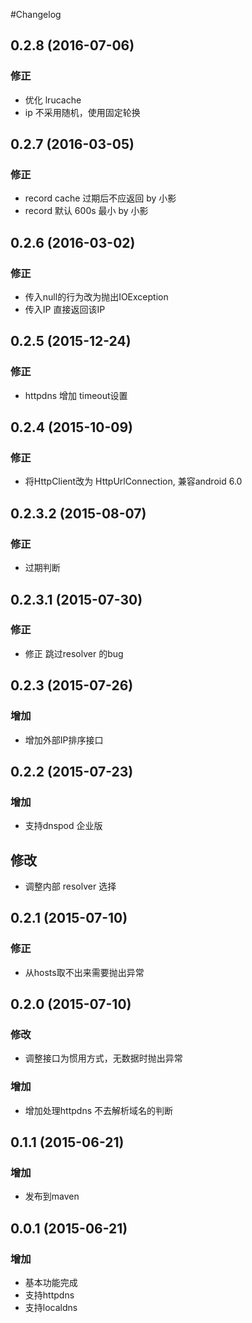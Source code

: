 #Changelog

## 0.2.8 (2016-07-06)

### 修正
* 优化 lrucache
* ip 不采用随机，使用固定轮换

## 0.2.7 (2016-03-05)

### 修正
* record cache 过期后不应返回 by 小影
* record 默认 600s 最小 by 小影

## 0.2.6 (2016-03-02)

### 修正
* 传入null的行为改为抛出IOException
* 传入IP 直接返回该IP

## 0.2.5 (2015-12-24)

### 修正
* httpdns 增加 timeout设置

## 0.2.4 (2015-10-09)

### 修正
* 将HttpClient改为 HttpUrlConnection, 兼容android 6.0

## 0.2.3.2 (2015-08-07)

### 修正
* 过期判断

## 0.2.3.1 (2015-07-30)

### 修正
* 修正 跳过resolver 的bug 

## 0.2.3 (2015-07-26)

### 增加
* 增加外部IP排序接口

## 0.2.2 (2015-07-23)

### 增加
* 支持dnspod 企业版

## 修改
* 调整内部 resolver 选择

## 0.2.1 (2015-07-10)

### 修正
* 从hosts取不出来需要抛出异常

## 0.2.0 (2015-07-10)

### 修改
* 调整接口为惯用方式，无数据时抛出异常

### 增加
* 增加处理httpdns 不去解析域名的判断

## 0.1.1 (2015-06-21)

### 增加
* 发布到maven

## 0.0.1 (2015-06-21)

### 增加
* 基本功能完成
* 支持httpdns
* 支持localdns

